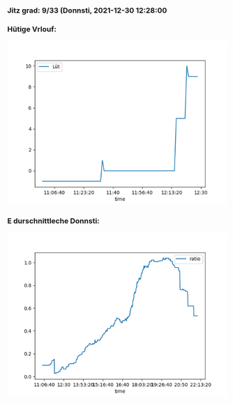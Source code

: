 ### Jitz grad: 9/33 (Donnsti, 2021-12-30 12:28:00

### Hütige Vrlouf:
![Graph](Today.png)

### E durschnittleche Donnsti:
![Graph](Donnsti.png)